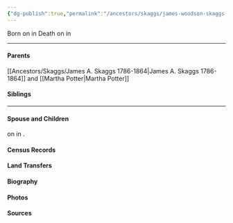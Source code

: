 ```yaml
---
{"dg-publish":true,"permalink":"/ancestors/skaggs/james-woodson-skaggs-1854-1937/","tags":["James-Woodson-Skaggs"]}
---
```


Born on  <!-- link to date --> in <!-- link to place -->
Death on <!-- link to date --> in <!-- link to place -->

---
#### Parents

[[Ancestors/Skaggs/James A. Skaggs 1786-1864\|James A. Skaggs 1786-1864]] and [[Martha Potter\|Martha Potter]]
#### Siblings
<!-- Link to sibling -->

---
#### Spouse and Children
<!-- Link to spouse --> on <!-- link to date --> in <!-- link to place -->.
<!-- Link to child -->

#### Census Records

#### Land Transfers

#### Biography

#### Photos

#### Sources

